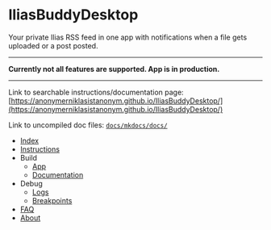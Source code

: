 # IliasBuddyDesktop

Your private Ilias RSS feed in one app with notifications when a file gets uploaded or a post posted.

---

**Currently not all features are supported. App is in production.**

---

Link to searchable instructions/documentation page: [https://anonymerniklasistanonym.github.io/IliasBuddyDesktop/](https://anonymerniklasistanonym.github.io/IliasBuddyDesktop/)

Link to uncompiled doc files: [`docs/mkdocs/docs/`](docs/mkdocs/docs/)

- [Index](docs/mkdocs/docs/index.md)
- [Instructions](docs/mkdocs/docs/instructions.md)
- Build
  - [App](docs/mkdocs/docs/build-app.md)
  - [Documentation](docs/mkdocs/docs/build-documentation.md)
- Debug
  - [Logs](docs/mkdocs/docs/debug-logs.md)
  - [Breakpoints](docs/mkdocs/docs/debug-breakpoints.md)
- [FAQ](docs/mkdocs/docs/faq.md)
- [About](docs/mkdocs/docs/about.md)
